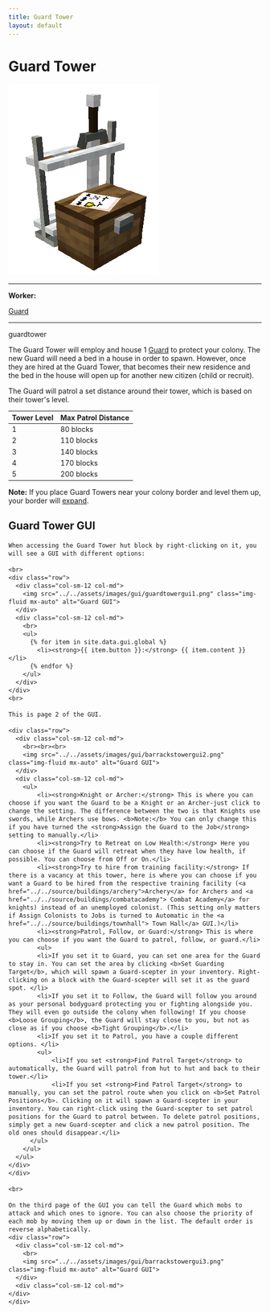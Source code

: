 ```yaml
---
title: Guard Tower
layout: default
---
```

# Guard Tower

<div class="infobox box text-center">
    <img src="../../assets/images/buildings/guardtower.png" alt="Guard Tower" />
    <hr />
    <div class="row section-text text-left">
        <div class="col">
        <p><strong>Worker:</strong></p>
        </div>
        <div class="col">
        <p><a href="../workers/guard">Guard</a></p>
        </div>
    </div>
    <hr />
    <recipe>guardtower</recipe>
</div>

The Guard Tower will employ and house 1 [Guard](../../source/workers/guard) to protect your colony. The new Guard will need a bed in a house in order to spawn. However, once they are hired at the Guard Tower, that becomes their new residence and the bed in the house will open up for another new citizen (child or recruit).

The Guard will patrol a set distance around their tower, which is based on their tower's level.

| Tower Level | Max Patrol Distance |
| ----------- | ------------------- |
| 1 | 80 blocks |
| 2 | 110 blocks |
| 3 | 140 blocks |
| 4 | 170 blocks |
| 5 | 200 blocks |

<strong>Note:</strong> If you place Guard Towers near your colony border and level them up, your border will [expand](../../source/systems/border).

## Guard Tower GUI

<div class="row">
  <div class="col">
    
    When accessing the Guard Tower hut block by right-clicking on it, you will see a GUI with different options:

    <br>
    <div class="row">
      <div class="col-sm-12 col-md">
        <img src="../../assets/images/gui/guardtowergui1.png" class="img-fluid mx-auto" alt="Guard GUI">
      </div>
      <div class="col-sm-12 col-md">
        <br>
        <ul>
          {% for item in site.data.gui.global %}
            <li><strong>{{ item.button }}:</strong> {{ item.content }}</li>
          {% endfor %}
        </ul>
      </div>
    </div>
    <br>

    This is page 2 of the GUI.

    <div class="row">
      <div class="col-sm-12 col-md">
        <br><br><br>
        <img src="../../assets/images/gui/barrackstowergui2.png" class="img-fluid mx-auto" alt="Guard GUI">
      </div>
      <div class="col-sm-12 col-md">
        <ul>
            <li><strong>Knight or Archer:</strong> This is where you can choose if you want the Guard to be a Knight or an Archer-just click to change the setting. The difference between the two is that Knights use swords, while Archers use bows. <b>Note:</b> You can only change this if you have turned the <strong>Assign the Guard to the Job</strong> setting to manually.</li>
            <li><strong>Try to Retreat on Low Health:</strong> Here you can choose if the Guard will retreat when they have low health, if possible. You can choose from Off or On.</li>  
            <li><strong>Try to hire from training facility:</strong> If there is a vacancy at this tower, here is where you can choose if you want a Guard to be hired from the respective training facility (<a href="../../source/buildings/archery">Archery</a> for Archers and <a href="../../source/buildings/combatacademy"> Combat Academy</a> for knights) instead of an unemployed colonist. (This setting only matters if Assign Colonists to Jobs is turned to Automatic in the <a href="../../source/buildings/townhall"> Town Hall</a> GUI.)</li>
            <li><strong>Patrol, Follow, or Guard:</strong> This is where you can choose if you want the Guard to patrol, follow, or guard.</li>      
            <ul>
            <li>If you set it to Guard, you can set one area for the Guard to stay in. You can set the area by clicking <b>Set Guarding Target</b>, which will spawn a Guard-scepter in your inventory. Right-clicking on a block with the Guard-scepter will set it as the guard spot. </li>
            <li>If you set it to Follow, the Guard will follow you around as your personal bodyguard protecting you or fighting alongside you. They will even go outside the colony when following! If you choose <b>Loose Grouping</b>, the Guard will stay close to you, but not as close as if you choose <b>Tight Grouping</b>.</li>
            <li>If you set it to Patrol, you have a couple different options. </li>
            <ul>
                <li>If you set <strong>Find Patrol Target</strong> to automatically, the Guard will patrol from hut to hut and back to their tower.</li>
                <li>If you set <strong>Find Patrol Target</strong> to manually, you can set the patrol route when you click on <b>Set Patrol Positions</b>. Clicking on it will spawn a Guard-scepter in your inventory. You can right-click using the Guard-scepter to set patrol positions for the Guard to patrol between. To delete patrol positions, simply get a new Guard-scepter and click a new patrol position. The old ones should disappear.</li>
          </ul>
        </ul>
      </ul>
    </div>
    </div>
            
    <br>

    On the third page of the GUI you can tell the Guard which mobs to attack and which ones to ignore. You can also choose the priority of each mob by moving them up or down in the list. The default order is reverse alphabetically.
    <div class="row">
      <div class="col-sm-12 col-md">
        <br>
        <img src="../../assets/images/gui/barrackstowergui3.png" class="img-fluid mx-auto" alt="Guard GUI">
      </div>
      <div class="col-sm-12 col-md">
    </div>
    </div>
  </div>
</div>
